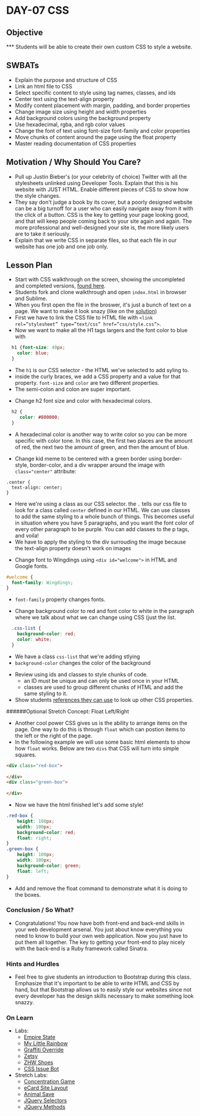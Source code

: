 # DAY-07 CSS 

## Objective
*** Students will be able to create their own custom CSS to style a website.

## SWBATs
+ Explain the purpose and structure of CSS
+ Link an html file to CSS
+ Select specific content to style using tag names, classes, and ids
+ Center text using the text-align property
+ Modify content placement with margin, padding, and border properties
+ Change image size using height and width properties
+ Add background colors using the background property
+ Use hexadecimal, rgba, and rgb color values
+ Change the font of text using font-size font-family and color properties
+ Move chunks of content around the page using the float property
+ Master reading documentation of CSS properties

## Motivation / Why Should You Care?
+ Pull up Justin Bieber's (or your celebrity of choice) Twitter with all the stylesheets unlinked using Developer Tools. Explain that this is his website with JUST HTML. Enable different pieces of CSS to show how the style changes.
+ They say don't judge a book by its cover, but a poorly designed website can be a big turnoff for a user who can easily navigate away from it with the click of a button. CSS is the key to getting your page looking good, and that will keep people coming back to your site again and again. The more professional and well-designed your site is, the more likely users are to take it seriously.
+ Explain that we write CSS in separate files, so that each file in our website has one job and one job only.

## Lesson Plan
+ Start with CSS walkthrough on the screen, showing the uncompleted and completed versions, [found here](https://github.com/learn-co-curriculum/css-walkthrough-hs).
+ Students fork and clone walkthrough and open `index.html` in browser and Sublime.
+ When you first open the file in the broswer, it's just a bunch of text on a page. We want to make it look snazy (like on the [solution](https://github.com/learn-co-curriculum/css-walkthrough-hs/tree/solution))
+ First we have to link the CSS file to HTML file with `<link rel=”stylesheet” type=”text/css” href=”css/style.css”>`.
+ Now we want to make all the H1 tags largers and the font color to blue with 
```css
  h1 {font-size: 40px; 
    color: blue;
  }
```
  * The `h1` is our CSS selector - the HTML we've selected to add syling to. 
  * inside the curly braces, we add a CSS property and a value for that property. `font-size` and `color` are two different properties.
  * The semi-colon and colon are super important.
+ Change h2 font size and color with hexadecimal colors.
```css
  h2 {
     color: #800000;
  }
```
  * A hexadecimal color is another way to write color so you can be more specific with color tone. In this case, the first two places are the amount of red, the next two the amount of green, and then the amount of blue.
+ Change kid meme to be centered with a green border using border-style, border-color, and a div wrapper around the image with `class="center"` attribute: 
```
.center {
  text-align: center;
}
```
  * Here we're using a class as our CSS selector. the `.` tells our css file to look for a class called `center` defined in our HTML. We can use classes to add the same styling to a whole bunch of things. This becomes useful in situation where you have 5 paragraphs, and you want the font color of every other paragraph to be purple. You can add classes to the p tags, and voila!
  * We have to apply the styling to the div surrouding the image because the text-align property doesn't work on images 
+ Change font to Wingdings using `<div id="welcome">` in HTML and Google fonts.
```css
#welcome {
  font-family: Wingdings;
}
  ```
  * `font-family` property changes fonts.
+ Change background color to red and font color to white in the paragraph where we talk about what we can change using CSS (just the list.
```css
  .css-list {
    background-color: red;
    color: white;
  }

```
  * We have a class `css-list` that we're adding stlying
  * `background-color` changes the color of the background
+ Review using ids and classes to style chunks of code.
  * an ID must be unique and can only be used once in your HTML
  * classes are used to group different chunks of HTML and add the same styling to it.
+ Show students [references they can use](https://developer.mozilla.org/en-US/docs/Web/CSS/Reference) to look up other CSS properties.

######Optional Stretch Concept:  Float Left/Right
+  Another cool power CSS gives us is the ability to arrange items on the page.  One way to do this is through `float` which can postion items to the left or the right of the page.
+  In the following example we will use some basic html elements to show how `float` works.  Below are two `divs` that CSS will turn into simple squares.    
```html
<div class="red-box">
    
</div>
<div class="green-box">
    
</div>
```
+  Now we have the html finished let's add some style!
```css
.red-box {
    height: 100px;
    width: 100px;
    background-color: red;
    float: right;
}
.green-box {
    height: 100px;
    width: 100px;
    background-color: green;
    float: left;
}
```
+  Add and remove the float command to demonstrate what it is doing to the boxes.  

### Conclusion / So What?
+ Congratulations! You now have both front-end and back-end skills in your web development arsenal. You just about know everything you need to know to build your own web application. Now you just have to put them all together. The key to getting your front-end to play nicely with the back-end is a Ruby framework called Sinatra.

### Hints and Hurdles
+ Feel free to give students an introduction to Bootstrap during this class. Emphasize that it's important to be able to write HTML and CSS by hand, but that Bootstrap allows us to easily style our websites since not every developer has the design skills necessary to make something look snazzy.

### On Learn
+ Labs:
  + [Empire State](https://github.com/learn-co-curriculum/hs-empire-state-css-challenge)
  + [My Little Rainbow](https://github.com/learn-co-curriculum/hs-my-little-rainbow) 
  + [Graffiti Override](https://github.com/learn-co-curriculum/hs-css-graffiti-override)
  + [Zetsy](https://github.com/learn-co-curriculum/hs-zetsy)
  + [ZHW Shoes](https://github.com/learn-co-curriculum/hs-zhw-shoes-layout)
  + [CSS Issue Bot](https://github.com/learn-co-curriculum/css-issue-bot-9000)
+ Stretch Labs:
  + [Concentration Game](https://github.com/learn-co-curriculum/fe-concentration-game)
  + [eCard Site Layout](https://github.com/learn-co-curriculum/ecard-site-layout)
  + [Animal Save](https://github.com/learn-co-curriculum/animal-save)
  + [JQuery Selectors](https://github.com/learn-co-curriculum/fe-jquery-exploring-selectors)
  + [JQuery Methods](https://github.com/learn-co-curriculum/fe-jquery-exploring-methods)
  
  
